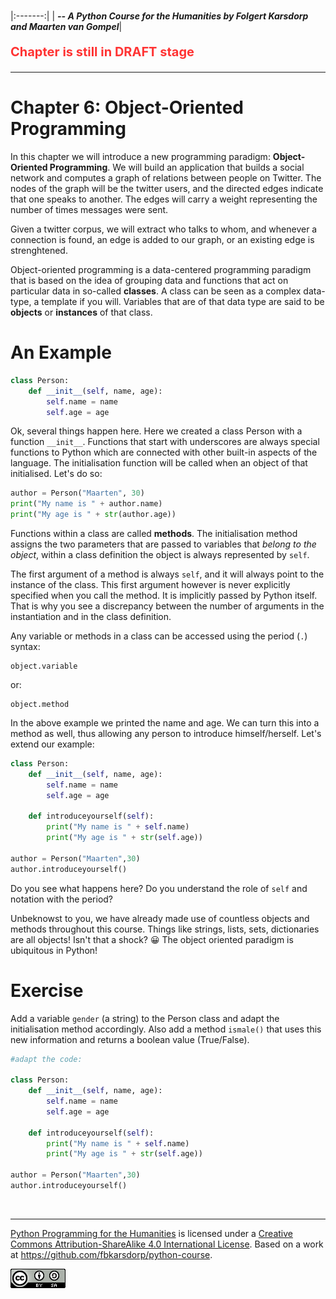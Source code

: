 
<BR>

|:-------:|
| <span style="font-size: 100%"><b>_-- A Python Course for the Humanities by Folgert Karsdorp and Maarten van Gompel_</b></span>|

<p style="font-size:20px; color:#FF3333; font-weight:bold;">Chapter is still in DRAFT stage</p>

---

# Chapter 6: Object-Oriented Programming

In this chapter we will introduce a new programming paradigm: **Object-Oriented Programming**. We will build an application that builds a social network and computes a graph of relations between people on Twitter. The nodes of the graph will be the twitter users, and the directed edges indicate that one speaks to another. The edges will carry a weight representing the number of times messages were sent. 

Given a twitter corpus, we will extract who talks to whom, and whenever a connection is found, an edge is added to our graph, or an existing edge is strenghtened.

Object-oriented programming is a data-centered programming paradigm that is based on the idea of grouping data and functions that act on particular data in so-called **classes**. A class can be seen as a complex data-type, a template if you will. Variables that are of that data type are said to be **objects** or **instances** of that class.

# An Example

```python
class Person:
    def __init__(self, name, age):
        self.name = name
        self.age = age
```

Ok, several things happen here. Here we created a class Person with a function `__init__`. Functions that start with underscores are always special functions to Python which are connected with other built-in aspects of the language. The initialisation function will be called when an object of that initialised. Let's do so:

```python
author = Person("Maarten", 30)
print("My name is " + author.name)
print("My age is " + str(author.age))
```

Functions within a class are called **methods**. The initialisation method assigns the two parameters that are passed to variables that *belong to the object*, within a class definition the object is always represented by `self`.

The first argument of a method is always `self`, and it will always point to the instance of the class. This first argument however is never explicitly specified when you call the method. It is implicitly passed by Python itself. That is why you see a discrepancy between the number of arguments in the instantiation and in the class definition.

Any variable or methods in a class can be accessed using the period (`.`) syntax:

    object.variable 

or:

    object.method



In the above example we printed the name and age. We can turn this into a method as well, thus allowing any person to introduce himself/herself. Let's extend our example:

```python
class Person:
    def __init__(self, name, age):
        self.name = name
        self.age = age
        
    def introduceyourself(self):
        print("My name is " + self.name)
        print("My age is " + str(self.age))
        
author = Person("Maarten",30)
author.introduceyourself()
```

Do you see what happens here? Do you understand the role of `self` and notation with the period?

Unbeknowst to you, we have already made use of countless objects and methods throughout this course. Things like strings, lists, sets, dictionaries are all objects! Isn't that a shock? 😀 The object oriented paradigm is ubiquitous in Python!

# Exercise

Add a variable `gender` (a string) to the Person class and adapt the initialisation method accordingly. Also add a method `ismale()` that uses this new information and returns a boolean value (True/False).

```python
#adapt the code:

class Person:
    def __init__(self, name, age):
        self.name = name
        self.age = age
        
    def introduceyourself(self):
        print("My name is " + self.name)
        print("My age is " + str(self.age))
        
author = Person("Maarten",30)
author.introduceyourself()
```

<BR>

----

[Python Programming for the Humanities](http://fbkarsdorp.github.io/python-course) is licensed under a [Creative Commons Attribution-ShareAlike 4.0 International License](https://creativecommons.org/licenses/by-sa/4.0/). Based on a work at https://github.com/fbkarsdorp/python-course.

![Creative Commons](../graphics/CreativeCommons.png)

